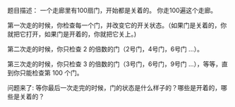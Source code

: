 题目描述： 一个走廊里有100扇门，开始都是关着的。
你走100遍这个走廊。

第一次走的时候，你检查每一个门，并改变它的开关状态。（如果门是关着的，你就把它打开，如果门是开着的，你就把它关上。)

第二次走的时候，你只检查 2 的倍数的门（2号门，4号门，6号门 ...）。

第三次走的时候，你只检查 3 的倍数的门（3号门，6号门，9号门 ...），等等，直到你只能检查第 100 个门。

问题来了: 等你最后一次走完的时候，门的状态是什么样子的？哪些是开着的，哪些是关着的？

